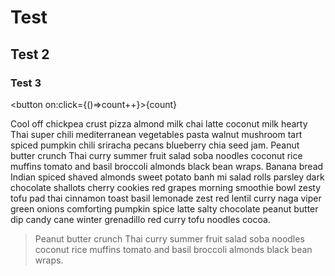 # Test

## Test 2

### Test 3

<script>
	let count = 69;
</script>

<button on:click={()=>count++}>{count}</button>

Cool off chickpea crust pizza almond milk chai latte coconut milk hearty Thai super chili mediterranean vegetables pasta walnut mushroom tart spiced pumpkin chili sriracha pecans blueberry chia seed jam. Peanut butter crunch Thai curry summer fruit salad soba noodles coconut rice muffins tomato and basil broccoli almonds black bean wraps. Banana bread Indian spiced shaved almonds sweet potato banh mi salad rolls parsley dark chocolate shallots cherry cookies red grapes morning smoothie bowl zesty tofu pad thai cinnamon toast basil lemonade zest red lentil curry naga viper green onions comforting pumpkin spice latte salty chocolate peanut butter dip candy cane winter grenadillo red curry tofu noodles cocoa.

> Peanut butter crunch Thai curry summer fruit salad soba noodles coconut rice muffins tomato and basil broccoli almonds black bean wraps.